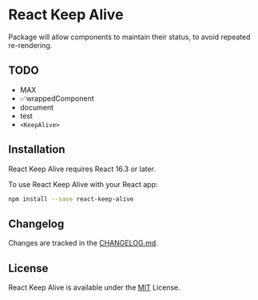# React Keep Alive
Package will allow components to maintain their status, to avoid repeated re-rendering.

## TODO
- MAX
- ✅wrappedComponent
- document
- test
- `<KeepAlive>`

## Installation
React Keep Alive requires React 16.3 or later.

To use React Keep Alive with your React app:

```bash
npm install --save react-keep-alive
```

## Changelog
Changes are tracked in the [CHANGELOG.md](https://github.com/Sam618/react-keep-alive/blob/master/CHANGELOG.md).


## License
React Keep Alive is available under the [MIT](https://github.com/Sam618/react-keep-alive/blob/master/LICENSE) License.
